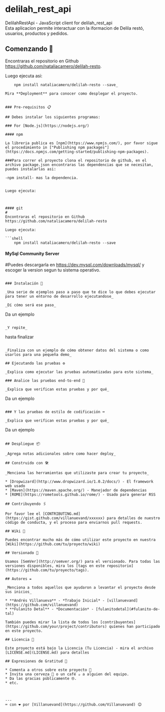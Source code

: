 # delilah_rest_api

DelilahRestApi - JavaScript client for delilah_rest_api  
Esta aplicacion permite interactuar con la iformacion de Delila restó, usuarios, productos y pedidos.

## Comenzando 🚀

Encontraras el repositorio en Github https://github.com/nataliacamero/delilah-resto.

Luego ejecuta asi:

```shell
    npm install nataliacamero/delilah-resto --save_

Mira **Deployment** para conocer como desplegar el proyecto.


### Pre-requisitos 📋

## Debes instalar los siguientes programas:

### For [Node.js](https://nodejs.org/)

#### npm

La libreria publica es [npm](https://www.npmjs.com/), por favor sigue el procedimiento in ["Publishing npm packages"](https://docs.npmjs.com/getting-started/publishing-npm-packages).

###Para correr el proyecto clona el repositorio de github, en el archivo package.json encontraras las dependencias que se necesitan, puedes instalarlas asi:

-npm install- mas la dependencia.


Luego ejecuta:



#### git
#
Encontraras el repositorio en Github https://github.com/nataliacamero/delilah-resto

Luego ejecuta:

```shell
    npm install nataliacamero/delilah-resto --save
```

#### MySql Community Server
#Puedes descargarla en https://dev.mysql.com/downloads/mysql/ y escoger la version segun tu sistema operativo.

```

### Instalación 🔧

_Una serie de ejemplos paso a paso que te dice lo que debes ejecutar para tener un entorno de desarrollo ejecutandose_

_Dí cómo será ese paso_

```
Da un ejemplo
```

_Y repite_

```
hasta finalizar
```

_Finaliza con un ejemplo de cómo obtener datos del sistema o como usarlos para una pequeña demo_

## Ejecutando las pruebas ⚙️

_Explica como ejecutar las pruebas automatizadas para este sistema_

### Analice las pruebas end-to-end 🔩

_Explica que verifican estas pruebas y por qué_

```
Da un ejemplo
```

### Y las pruebas de estilo de codificación ⌨️

_Explica que verifican estas pruebas y por qué_

```
Da un ejemplo
```

## Despliegue 📦

_Agrega notas adicionales sobre como hacer deploy_

## Construido con 🛠️

_Menciona las herramientas que utilizaste para crear tu proyecto_

* [Dropwizard](http://www.dropwizard.io/1.0.2/docs/) - El framework web usado
* [Maven](https://maven.apache.org/) - Manejador de dependencias
* [ROME](https://rometools.github.io/rome/) - Usado para generar RSS

## Contribuyendo 🖇️

Por favor lee el [CONTRIBUTING.md](https://gist.github.com/villanuevand/xxxxxx) para detalles de nuestro código de conducta, y el proceso para enviarnos pull requests.

## Wiki 📖

Puedes encontrar mucho más de cómo utilizar este proyecto en nuestra [Wiki](https://github.com/tu/proyecto/wiki)

## Versionado 📌

Usamos [SemVer](http://semver.org/) para el versionado. Para todas las versiones disponibles, mira los [tags en este repositorio](https://github.com/tu/proyecto/tags).

## Autores ✒️

_Menciona a todos aquellos que ayudaron a levantar el proyecto desde sus inicios_

* **Andrés Villanueva** - *Trabajo Inicial* - [villanuevand](https://github.com/villanuevand)
* **Fulanito Detal** - *Documentación* - [fulanitodetal](#fulanito-de-tal)

También puedes mirar la lista de todos los [contribuyentes](https://github.com/your/project/contributors) quíenes han participado en este proyecto. 

## Licencia 📄

Este proyecto está bajo la Licencia (Tu Licencia) - mira el archivo [LICENSE.md](LICENSE.md) para detalles

## Expresiones de Gratitud 🎁

* Comenta a otros sobre este proyecto 📢
* Invita una cerveza 🍺 o un café ☕ a alguien del equipo. 
* Da las gracias públicamente 🤓.
* etc.



---
⌨️ con ❤️ por [Villanuevand](https://github.com/Villanuevand) 😊